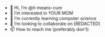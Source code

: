 - 👋 Hi, I’m @it-means-cure
- 👀 I’m interested in YOUR MOM
- 🌱 I’m currently learning computer science
- 💞️ I’m looking to collaborate on [REDACTED]
- 📫 How to reach me (preferably don't)

<!---
it-means-cure/it-means-cure is a ✨ special ✨ repository because its `README.md` (this file) appears on your GitHub profile.
You can click the Preview link to take a look at your changes.
--->
